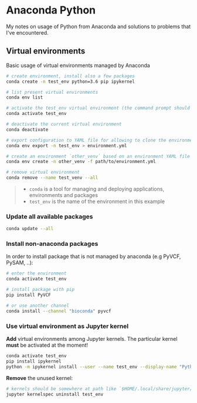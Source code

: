 # Anaconda Python
My notes on usage of Python from Anaconda and solutions to problems that I've encountered.

## Virtual environments
Basic usage of virtual environments managed by Anaconda

```bash
# create environment, install also a few packages
conda create -n test_env python=3.6 pip ipykernel

# list present virtual environments
conda env list

# activate the test_env virtual environment (the command prompt should change)
conda activate test_env

# deactivate the current virtual environment
conda deactivate

# export configuration to YAML file for allowing to clone the environment
conda env export -n test_env > environment.yml

# create an environment `other_venv` based on an environment YAML file
conda env create -n other_venv -f path/to/environment.yml

# remove virtual environment
conda remove --name test_venv --all
```
> - `conda` is a tool for managing and deploying applications, environments and packages
> - `test_env` is the name of the environment in this example

### Update all available packages

```bash
conda update --all
```

### Install non-anaconda packages

In order to install package that is not managed by anaconda (e.g PyVCF, PySAM, ..):

```bash
# enter the environment
conda activate test_env

# install package with pip
pip install PyVCF

# or use another channel
conda install --channel "bioconda" pyvcf
```

### Use virtual environment as Jupyter kernel

**Add** virtual environments among Jupyter kernels. The particular kernel **must** be activated at the moment!
```bash
conda activate test_env
pip install ipykernel
python -m ipykernel install --user --name test_env --display-name "Python (whatever you want to call it)"
```

**Remove** the unused kernel:
```bash
# kernels should be somewhere at path like `$HOME/.local/share/jupyter/kernels`
jupyter kernelspec uninstall test_env
```
